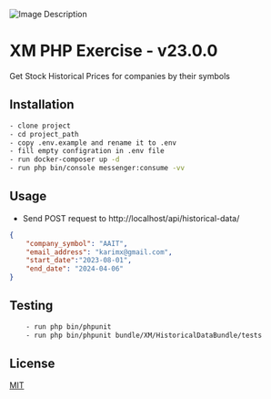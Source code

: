 ![Image Description](https://cloud.xm-cdn.com/static/xm/common/logos/XMLogo-2021_homepage.svg)

# XM PHP Exercise - v23.0.0

Get Stock Historical Prices for companies by their symbols

## Installation

```bash
- clone project
- cd project_path
- copy .env.example and rename it to .env
- fill empty configration in .env file
- run docker-composer up -d
- run php bin/console messenger:consume -vv
```

## Usage

- Send POST request to http://localhost/api/historical-data/

```json
{
    "company_symbol": "AAIT",
    "email_address": "karimx@gmail.com",
    "start_date":"2023-08-01",
    "end_date": "2024-04-06"
}
```

## Testing
```bash
    - run php bin/phpunit 
    - run php bin/phpunit bundle/XM/HistoricalDataBundle/tests
```

## License

[MIT](https://choosealicense.com/licenses/mit/)